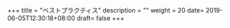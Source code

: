 +++
title = "ベストプラクティス"
description = ""
weight = 20
date= 2019-06-05T12:30:18+08:00
draft= false
+++

